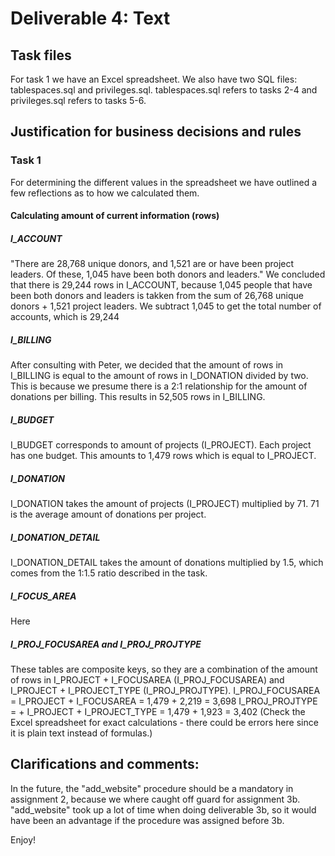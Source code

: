# Deliverable 4: Text
## Task files
For task 1 we have an Excel spreadsheet.
We also have two SQL files: tablespaces.sql and privileges.sql. tablespaces.sql refers to tasks 2-4 and privileges.sql refers to tasks 5-6.

## Justification for business decisions and rules
### Task 1
For determining the different values in the spreadsheet we have outlined a few reflections as to how we calculated them.
#### Calculating amount of current information (rows)
##### I_ACCOUNT
"There are 28,768 unique donors, and 1,521 are or have been project leaders. Of these, 1,045 have been both donors and leaders." We concluded that there is 29,244 rows in I_ACCOUNT, because 1,045 people that have been both donors and leaders is takken from the sum of 26,768 unique donors + 1,521 project leaders. We subtract 1,045 to get the total number of accounts, which is 29,244

##### I_BILLING
After consulting with Peter, we decided that the amount of rows in I_BILLING is equal to the amount of rows in I_DONATION divided by two. This is because we presume there is a 2:1 relationship for the amount of donations per billing. This results in 52,505 rows in I_BILLING.

##### I_BUDGET
I_BUDGET corresponds to amount of projects (I_PROJECT). Each project has one budget. This amounts to 1,479 rows which is equal to I_PROJECT.

##### I_DONATION
I_DONATION takes the amount of projects (I_PROJECT) multiplied by 71. 71 is the average amount of donations per project.

##### I_DONATION_DETAIL
I_DONATION_DETAIL takes the amount of donations multiplied by 1.5, which comes from the 1:1.5 ratio described 
in the task.

##### I_FOCUS_AREA
Here 

##### I_PROJ_FOCUSAREA and I_PROJ_PROJTYPE
These tables are composite keys, so they are a combination of the amount of rows in I_PROJECT + I_FOCUSAREA (I_PROJ_FOCUSAREA) and I_PROJECT + I_PROJECT_TYPE (I_PROJ_PROJTYPE). 
I_PROJ_FOCUSAREA = I_PROJECT + I_FOCUSAREA = 1,479 + 2,219 = 3,698
I_PROJ_PROJTYPE = + I_PROJECT + I_PROJECT_TYPE = 1,479 + 1,923 = 3,402
(Check the Excel spreadsheet for exact calculations - there could be errors here since it is plain text
instead of formulas.)
## Clarifications and comments:
In the future, the "add_website" procedure should be a mandatory in assignment 2, because we where caught off guard for assignment 3b. "add_website" took up a lot of time when doing deliverable 3b, so it would have been an advantage if the procedure was assigned before 3b. 

Enjoy!
